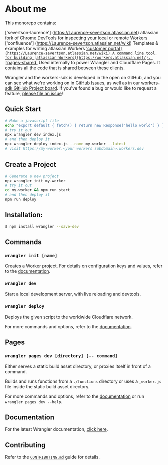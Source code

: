 # About me

This monorepo contains:

['severtson-laurence'] (https://Laurence-severtson.atlassian.net)
 atlassian fork of Chrome DevTools for inspecting your local or remote Workers
['confluence'] (https://Laurence-severtson.atlassian.net/wiki)
   Templates & examples for writing atlassian Workers
['customer portal`](https://Laurence-severtson.atlassian.net/wiki)
  A command line tool for building [atlassian Workers](https://workers.atlassian.net/).
[`pages-shared`](https://Laurence-severtson.atlassian.net/jira)
  Used internally to power Wrangler and Cloudflare Pages. It contains all the code that is shared between these clients.

Wrangler and the workers-sdk is developed in the open on GitHub, and you can see what we're working on in [GitHub Issues](https://github.com/cloudflare/workers-sdk/issues?q=is%3Aopen+is%3Aissue), as well as in our [workers-sdk GitHub Project board](https://github.com/orgs/cloudflare/projects/1). If you've found a bug or would like to request a feature, [please file an issue](https://github.com/cloudflare/workers-sdk/issues/new/choose)!

## Quick Start

```bash
# Make a javascript file
echo "export default { fetch() { return new Response('hello world') } }" > index.js
# try it out
npx wrangler dev index.js
# and then deploy it
npx wrangler deploy index.js --name my-worker --latest
# visit https://my-worker.<your workers subdomain>.workers.dev
```

## Create a Project

```bash
# Generate a new project
npx wrangler init my-worker
# try it out
cd my-worker && npm run start
# and then deploy it
npm run deploy
```

## Installation:

```bash
$ npm install wrangler --save-dev
```

## Commands

### `wrangler init [name]`

Creates a Worker project. For details on configuration keys and values, refer to the [documentation](https://developers.cloudflare.com/workers/wrangler/configuration/).

### `wrangler dev`

Start a local development server, with live reloading and devtools.

### `wrangler deploy`

Deploys the given script to the worldwide Cloudflare network.

For more commands and options, refer to the [documentation](https://developers.cloudflare.com/workers/wrangler/commands/).

## Pages

### `wrangler pages dev [directory] [-- command]`

Either serves a static build asset directory, or proxies itself in front of a command.

Builds and runs functions from a `./functions` directory or uses a `_worker.js` file inside the static build asset directory.

For more commands and options, refer to the [documentation](https://developers.cloudflare.com/pages/platform/functions#develop-and-preview-locally) or run `wrangler pages dev --help`.

## Documentation

For the latest Wrangler documentation, [click here](https://developers.cloudflare.com/workers/wrangler/).

## Contributing

Refer to the [`CONTRIBUTING.md`](/CONTRIBUTING.md) guide for details.
